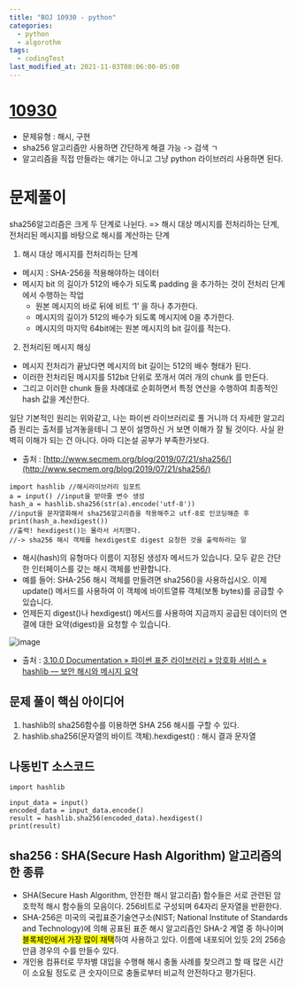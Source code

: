 ```yaml
---
title: "BOJ 10930 - python"
categories:
  - python
  - algorothm
tags:
  - codingTest
last_modified_at: 2021-11-03T08:06:00-05:00
---
```

# [10930](https://www.acmicpc.net/problem/10930)
- 문제유형 : 해시, 구현
- sha256 알고리즘만 사용하면 간단하게 해결 가능 -> 검색 ㄱ
- 알고리즘을 직접 만들라는 얘기는 아니고 그냥 python 라이브러리 사용하면 된다.

# 문제풀이
sha256알고리즘은 크게 두 단계로 나뉜다. => 해시 대상 메시지를 전처리하는 단계, 전처리된 메시지를 바탕으로 해시를 계산하는 단계
1. 해시 대상 메시지를 전처리하는 단계
  - 메시지 : SHA-256을 적용해야하는 데이터
  - 메시지 bit 의 길이가 512의 배수가 되도록 padding 을 추가하는 것이 전처리 단계에서 수행하는 작업
    - 원본 메시지의 바로 뒤에 비트 ‘1’ 을 하나 추가한다.
    - 메시지의 길이가 512의 배수가 되도록 메시지에 0을 추가한다.
    - 메시지의 마지막 64bit에는 원본 메시지의 bit 길이를 적는다.
2. 전처리된 메시지 해싱
  - 메시지 전처리가 끝났다면 메시지의 bit 길이는 512의 배수 형태가 된다.
  - 이러한 전처리된 메시지를 512bit 단위로 쪼개서 여러 개의 chunk 를 만든다.
  - 그리고 이러한 chunk 들을 차례대로 순회하면서 특정 연산을 수행하여 최종적인 hash 값을 계산한다.

일단 기본적인 원리는 위와같고, 나는 파이썬 라이브러리로 풀 거니까 더 자세한 알고리즘 원리는 출처를 남겨놓을테니 그 분이 설명하신 거 보면 이해가 잘 될 것이다.
사실 완벽히 이해가 되는 건 아니다. 아마 디논설 공부가 부족한가보다.
- 출처 : [http://www.secmem.org/blog/2019/07/21/sha256/](http://www.secmem.org/blog/2019/07/21/sha256/)

```
import hashlib //해시라이브러리 임포트
a = input() //input을 받아줄 변수 생성
hash_a = hashlib.sha256(str(a).encode('utf-8')) 
//input을 문자열화해서 sha256알고리즘을 적용해주고 utf-8로 인코딩해준 후 
print(hash_a.hexdigest())
//출력! hexdigest()는 몰라서 서치했다. 
//-> sha256 해시 객체를 hexdigest로 digest 요청한 것을 출력하라는 말
```
- 해시(hash)의 유형마다 이름이 지정된 생성자 메서드가 있습니다. 모두 같은 간단한 인터페이스를 갖는 해시 객체를 반환합니다. 
- 예를 들어: SHA-256 해시 객체를 만들려면 sha256()을 사용하십시오. 이제 update() 메서드를 사용하여 이 객체에 바이트열류 객체(보통 bytes)를 공급할 수 있습니다. 
- 언제든지 digest()나 hexdigest() 메서드를 사용하여 지금까지 공급된 데이터의 연결에 대한 요약(digest)을 요청할 수 있습니다.


![image](https://user-images.githubusercontent.com/69496570/139923313-303d60d6-bd26-4799-b772-f6e46c6c36e8.png)
- 출처 : [3.10.0 Documentation » 파이썬 표준 라이브러리 » 암호화 서비스 » hashlib — 보안 해시와 메시지 요약](https://docs.python.org/ko/3/library/hashlib.html)

## 문제 풀이 핵심 아이디어
1. hashlib의 sha256함수를 이용하면 SHA 256 해시를 구할 수 있다.
2. hashlib.sha256(문자열의 바이트 객체).hexdigest() : 해시 결과 문자열

## 나동빈T 소스코드
```
import hashlib

input_data = input()
encoded_data = input_data.encode()
result = hashlib.sha256(encoded_data).hexdigest()
print(result)
```


## sha256 : SHA(Secure Hash Algorithm) 알고리즘의 한 종류
- SHA(Secure Hash Algorithm, 안전한 해시 알고리즘) 함수들은 서로 관련된 암호학적 해시 함수들의 모음이다. 256비트로 구성되며 64자리 문자열을 반환한다. 
- SHA-256은 미국의 국립표준기술연구소(NIST; National Institute of Standards and Technology)에 의해 공표된 표준 해시 알고리즘인 SHA-2 계열 중 하나이며 <mark>블록체인에서 가장 많이 채택</mark>하여 사용하고 있다. 이름에 내포되어 있듯 2의 256승만큼 경우의 수를 만들수 있다. 
- 개인용 컴퓨터로 무차별 대입을 수행해 해시 충돌 사례를 찾으려고 할 때 많은 시간이 소요될 정도로 큰 숫자이므로 충돌로부터 비교적 안전하다고 평가된다.
